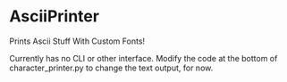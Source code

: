 # AsciiPrinter
Prints Ascii Stuff With Custom Fonts!

Currently has no CLI or other interface. Modify the code at the bottom of character_printer.py to change the text output, for now.
